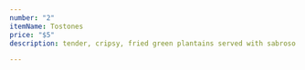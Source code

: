 ```yaml
---
number: "2"
itemName: Tostones
price: "$5"
description: tender, cripsy, fried green plantains served with sabroso sauce

---
```

